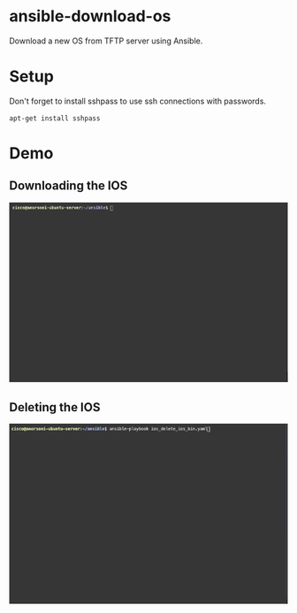 # ansible-download-os
Download a new OS from TFTP server using Ansible.

# Setup
Don't forget to install sshpass to use ssh connections with passwords.

```
apt-get install sshpass
```

# Demo
## Downloading the IOS
![Demo - IOS download](demo/gif_get_ios.gif)

## Deleting the IOS
![Demo - IOS delete](demo/gif_delete_ios.gif)

